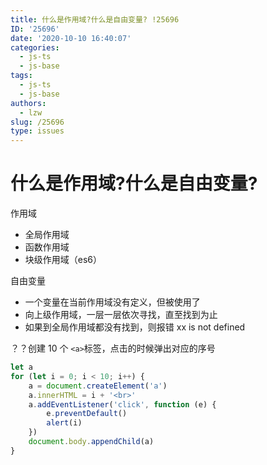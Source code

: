 ```yaml
---
title: 什么是作用域?什么是自由变量? !25696
ID: '25696'
date: '2020-10-10 16:40:07'
categories:
  - js-ts
  - js-base
tags:
  - js-ts
  - js-base
authors:
  - lzw
slug: /25696
type: issues
---
```


# 什么是作用域?什么是自由变量?

作用域

- 全局作用域
- 函数作用域
- 块级作用域（es6）

自由变量

- 一个变量在当前作用域没有定义，但被使用了
- 向上级作用域，一层一层依次寻找，直至找到为止
- 如果到全局作用域都没有找到，则报错 xx is not defined

？？创建 10 个 `<a>`标签，点击的时候弹出对应的序号

``` js 
let a
for (let i = 0; i < 10; i++) {
    a = document.createElement('a')
    a.innerHTML = i + '<br>'
    a.addEventListener('click', function (e) {
        e.preventDefault()
        alert(i)
    })
    document.body.appendChild(a)
}
```
 
 
 
 
 
 
 
 
 
 
 
 
 
 
 
 
 
 
 
 
 
 
 
 
 
